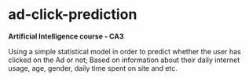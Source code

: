 # ad-click-prediction
**Artificial Intelligence course - CA3**  

Using a simple statistical model in order to predict whether the user has clicked on the Ad or not; Based on information about their daily internet usage, age, gender, daily time spent on site and etc. 
